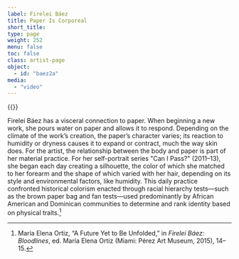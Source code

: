 ```yaml
---
label: Firelei Báez
title: Paper Is Corporeal
short_title:
type: page
weight: 252
menu: false
toc: false
class: artist-page
object:
  - id: "baez2a"
media:
  - "video"
---
```

{{<q-figure id="baez2a">}}

Firelei Báez has a visceral connection to paper. When beginning a new work, she pours water on paper and allows it to respond. Depending on the climate of the work’s creation, the paper’s character varies; its reaction to humidity or dryness causes it to expand or contract, much the way skin does. For the artist, the relationship between the body and paper is part of her material practice. For her self-portrait series "Can I Pass?" (2011–13), she began each day creating a silhouette, the color of which she matched to her forearm and the shape of which varied with her hair, depending on its style and environmental factors, like humidity. This daily practice confronted historical colorism enacted through racial hierarchy tests—such as the brown paper bag and fan tests—used predominantly by African American and Dominican communities to determine and rank identity based on physical traits.[^1]

[^1]: María Elena Ortiz, “A Future Yet to Be Unfolded,” in *Firelei Báez: Bloodlines*, ed. María Elena Ortiz (Miami: Pérez Art Museum, 2015), 14–15.
